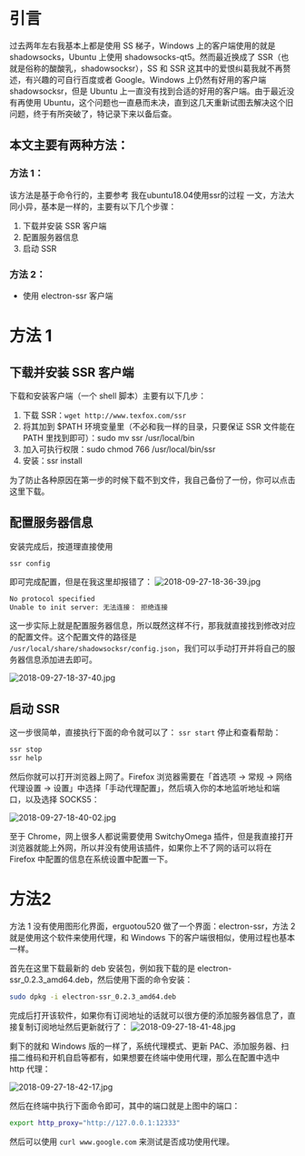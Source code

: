 # 引言
过去两年左右我基本上都是使用 SS 梯子，Windows 上的客户端使用的就是 shadowsocks，Ubuntu 上使用 shadowsocks-qt5。然而最近换成了 SSR（也就是俗称的酸酸乳，shadowsocksr），SS 和 SSR 这其中的爱恨纠葛我就不再赘述，有兴趣的可自行百度或者 Google。Windows 上仍然有好用的客户端 shadowsocksr，但是 Ubuntu 上一直没有找到合适的好用的客户端。由于最近没有再使用 Ubuntu，这个问题也一直悬而未决，直到这几天重新试图去解决这个旧问题，终于有所突破了，特记录下来以备后查。

## 本文主要有两种方法：

### 方法 1：
该方法是基于命令行的，主要参考 我在ubuntu18.04使用ssr的过程 一文，方法大同小异，基本是一样的，主要有以下几个步骤：

1. 下载并安装 SSR 客户端
2. 配置服务器信息
3. 启动 SSR

### 方法 2：

* 使用 electron-ssr 客户端

# 方法 1

## 下载并安装 SSR 客户端

下载和安装客户端（一个 shell 脚本）主要有以下几步：

1. 下载 SSR：`wget http://www.texfox.com/ssr`
2. 将其加到 $PATH 环境变量里（不必和我一样的目录，只要保证 SSR 文件能在 PATH 里找到即可）：sudo mv ssr /usr/local/bin
3. 加入可执行权限：sudo chmod 766 /usr/local/bin/ssr
4. 安装：ssr install

为了防止各种原因在第一步的时候下载不到文件，我自己备份了一份，你可以点击这里下载。

## 配置服务器信息

安装完成后，按道理直接使用

`ssr config`

即可完成配置，但是在我这里却报错了：
![2018-09-27-18-36-39.jpg](http://pfm2c79bi.bkt.clouddn.com/2018-09-27-18-36-39.jpg)

```bash
No protocol specified
Unable to init server: 无法连接： 拒绝连接
```

这一步实际上就是配置服务器信息，所以既然这样不行，那我就直接找到修改对应的配置文件。这个配置文件的路径是 `/usr/local/share/shadowsocksr/config.json`，我们可以手动打开并将自己的服务器信息添加进去即可。

![2018-09-27-18-37-40.jpg](http://pfm2c79bi.bkt.clouddn.com/2018-09-27-18-37-40.jpg)

## 启动 SSR
这一步很简单，直接执行下面的命令就可以了：
`ssr start`
停止和查看帮助：

```bash
ssr stop
ssr help
```

然后你就可以打开浏览器上网了。Firefox 浏览器需要在「首选项 → 常规 → 网络代理设置 → 设置」中选择「手动代理配置」，然后填入你的本地监听地址和端口，以及选择 SOCKS5：

![2018-09-27-18-40-02.jpg](http://pfm2c79bi.bkt.clouddn.com/2018-09-27-18-40-02.jpg)

至于 Chrome，网上很多人都说需要使用 SwitchyOmega 插件，但是我直接打开浏览器就能上外网，所以并没有使用该插件，如果你上不了网的话可以将在 Firefox 中配置的信息在系统设置中配置一下。

# 方法2
方法 1 没有使用图形化界面，erguotou520 做了一个界面：electron-ssr，方法 2 就是使用这个软件来使用代理，和 Windows 下的客户端很相似，使用过程也基本一样。

首先在这里下载最新的 deb 安装包，例如我下载的是 electron-ssr_0.2.3_amd64.deb，然后使用下面的命令安装：

```bash
sudo dpkg -i electron-ssr_0.2.3_amd64.deb
```

完成后打开该软件，如果你有订阅地址的话就可以很方便的添加服务器信息了，直接复制订阅地址然后更新就行了： 
![2018-09-27-18-41-48.jpg](http://pfm2c79bi.bkt.clouddn.com/2018-09-27-18-41-48.jpg)

剩下的就和 Windows 版的一样了，系统代理模式、更新 PAC、添加服务器、扫描二维码和开机自启等都有，如果想要在终端中使用代理，那么在配置中选中 http 代理：

![2018-09-27-18-42-17.jpg](http://pfm2c79bi.bkt.clouddn.com/2018-09-27-18-42-17.jpg)

然后在终端中执行下面命令即可，其中的端口就是上图中的端口：

```bash
export http_proxy="http://127.0.0.1:12333"
```
然后可以使用 `curl www.google.com` 来测试是否成功使用代理。